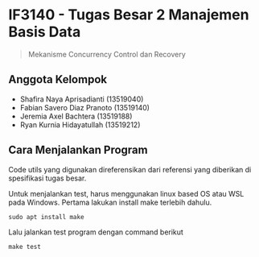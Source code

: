 # IF3140 - Tugas Besar 2 Manajemen Basis Data
> Mekanisme Concurrency Control dan Recovery

## Anggota Kelompok
* Shafira Naya Aprisadianti (13519040)
* Fabian Savero Diaz Pranoto (13519140)
* Jeremia Axel Bachtera (13519188)
* Ryan Kurnia Hidayatullah (13519212)


## Cara Menjalankan Program

Code utils yang digunakan direferensikan dari referensi yang diberikan di spesifikasi tugas besar.

Untuk menjalankan test, harus menggunakan linux based OS atau WSL pada Windows. Pertama lakukan install make terlebih dahulu.
```
sudo apt install make
```
Lalu jalankan test program dengan command berikut
```
make test
```